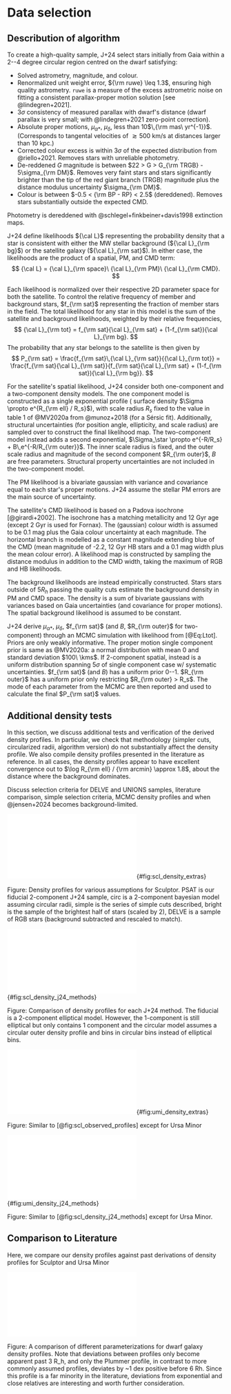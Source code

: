 # Data selection

## Describution of algorithm

To create a high-quality sample, J+24 select stars initially from Gaia within a 2--4 degree circular region centred on the dwarf satisfying: 

- Solved astrometry, magnitude, and colour. 
- Renormalized unit weight error, ${\rm ruwe} \leq 1.3$, ensuring high quality astrometry. `ruwe` is a measure of the excess astrometric noise on fitting a consistent parallax-proper motion solution [see @lindegren+2021].  
- 3$\sigma$ consistency of measured parallax with dwarf's distance (dwarf parallax is very small; with @lindegren+2021 zero-point correction). 
- Absolute proper motions, $\mu_{\alpha*}$, $\mu_\delta$, less than 10$\,{\rm mas\ yr^{-1}}$. (Corresponds to tangental velocities of $\gtrsim 500$ km/s at distances larger than 10 kpc.) 
- Corrected colour excess is within 3$\sigma$ of the expected distribution from @riello+2021. Removes stars with unreliable photometry. 
- De-reddened $G$ magnitude is between $22 > G > G_{\rm TRGB} - 5\sigma_{\rm DM}$. Removes very faint stars and stars significantly brighter than the tip of the red giant branch (TRGB) magnitude plus the distance modulus uncertainty $\sigma_{\rm DM}$. 
- Colour is between $-0.5 < {\rm BP - RP} <  2.5$ (dereddened). Removes stars substantially outside the expected CMD.

Photometry is dereddened with @schlegel+finkbeiner+davis1998 extinction maps.

J+24 define likelihoods ${\cal L}$ representing the probability density that a star is consistent with either the MW stellar background (${\cal L}_{\rm bg}$) or the satellite galaxy (${\cal L}_{\rm sat}$). In either case, the likelihoods are the product of a spatial, PM, and CMD term:
$$
{\cal L} = {\cal L}_{\rm space}\ {\cal L}_{\rm PM}\ {\cal L}_{\rm CMD}.
$$

Each likelihood is normalized over their respective 2D parameter space for both the satellite. To control the relative frequency of member and background stars, $f_{\rm sat}$ representing the fraction of member stars in the field. The total likelihood for any star in this model is the sum of the satellite and background likelihoods, weighted by their relative frequencies,
$$
{\cal L}_{\rm tot} = f_{\rm sat}{\cal L}_{\rm sat} + (1-f_{\rm sat}){\cal L}_{\rm bg}.
$$
The probability that any star belongs to the satellite is then given by 
$$
P_{\rm sat} = 
\frac{f_{\rm sat}\,{\cal L}_{\rm sat}}{{\cal L}_{\rm tot}}
= \frac{f_{\rm sat}{\cal L}_{\rm sat}}{f_{\rm sat}{\cal L}_{\rm sat} + (1-f_{\rm sat}){\cal L}_{\rm bg}}.
$$



For the satellite's spatial likelihood, J+24 consider both one-component and a two-component density models. The one component model is constructed as a single exponential profile  ( surface density $\Sigma \propto e^{R_{\rm ell} / R_s}$), with scale radius $R_s$ fixed to the value in table 1 of @MV2020a from @munoz+2018 (for a Sérsic fit). Additionally, structural uncertainties (for position angle, ellipticity, and scale radius) are sampled over to construct the final likelihood map. The two-component model instead adds a second exponential, $\Sigma_\star \propto e^{-R/R_s} + B\,e^{-R/R_{\rm outer}}$. The inner scale radius is fixed, and the outer scale radius and magnitude of the second component $R_{\rm outer}$, $B$  are free parameters. Structural property uncertainties are not included in the two-component model.

The PM likelihood is a bivariate gaussian with variance and covariance equal to each star's proper motions. J+24 assume the stellar PM errors are the main source of uncertainty.

 The satellite's CMD likelihood is based on a Padova isochrone [@girardi+2002]. The isochrone has a matching metallicity and 12 Gyr age (except 2 Gyr is used for Fornax). The (gaussian) colour width is assumed to be 0.1 mag plus the Gaia colour uncertainty at each magnitude. The horizontal branch is modelled as a constant magnitude extending blue of the CMD (mean magnitude of -2.2, 12 Gyr HB stars and a 0.1 mag width plus the mean colour error). A likelihood map is constructed by sampling the distance modulus in addition to the CMD width, taking the maximum of RGB and HB likelihoods.

The background likelihoods are instead empirically constructed. Stars stars outside of 5$R_h$ passing the quality cuts estimate the background density in PM and CMD space. The density is a sum of bivariate gaussians with variances based on Gaia uncertainties (and covariance for proper motions).  The spatial background likelihood is assumed to be constant. 

J+24 derive $\mu_{\alpha*}$, $\mu_\delta$, $f_{\rm sat}$ (and $B$, $R_{\rm outer}$ for two-component) through an MCMC simulation with likelihood from [@Eq:Ltot]. Priors are only weakly informative. The proper motion single component prior is same as @MV2020a: a normal distribution with mean 0 and standard deviation $100\ \kms$. If 2-component spatial, instead is a uniform distribution spanning 5$\sigma$ of single component case w/ systematic uncertainties. $f_{\rm sat}$  (and $B$) has a uniform prior  0--1. $R_{\rm outer}$ has a uniform prior only restricting $R_{\rm outer} > R_s$. The mode of each parameter from the MCMC are then reported and used to calculate the final $P_{\rm sat}$ values. 



## Additional density tests

In this section, we discuss additional tests and verification of the derived density profiles. In particular, we check that methodology (simpler cuts, circularized radii, algorithm version) do not substantially affect the density profile. We also compile density profiles presented in the literature as reference. In all cases, the density profiles appear to have excellent convergence out to $\log R_{\rm ell} / {\rm arcmin} \approx 1.8$, about the distance where the background dominates. 

Discuss selection criteria for DELVE and UNIONS samples, literature comparison, simple selection criteria, MCMC density profiles and when @jensen+2024 becomes background-limited.



![Scl density comparison](figures/scl_density_methods_extra.pdf){#fig:scl_density_extras}

Figure: Density profiles for various assumptions for Sculptor. PSAT is our fiducial 2-component J+24 sample, circ is a 2-component bayesian model assuming circular radii, simple is the series of simple cuts described, bright is the sample of the brightest half of stars (scaled by 2), DELVE is a sample of  RGB  stars (background subtracted and rescaled to match).



![Scl density methods](figures/scl_density_methods_j24.pdf){#fig:scl_density_j24_methods} 

Figure: Comparison of density profiles for each J+24 method. The fiducial is a 2-component elliptical model. However, the 1-component is still elliptical but only contains 1 component and the circular model assumes a circular outer density profile and bins in circular bins instead of elliptical bins. 



![UMi density comparison](figures/umi_density_methods_extra.pdf){#fig:umi_density_extras}

Figure: Similar to [@fig:scl_observed_profiles] except for Ursa Minor



![UMi density methods](figures/umi_density_methods_j24.pdf){#fig:umi_density_j24_methods} 

Figure: Similar to [@fig:scl_density_j24_methods] except for Ursa Minor. 





## Comparison to Literature

Here, we compare our density profiles against past derivations of density profiles for Sculptor and Ursa Minor





![Comparison of analytic density profiles](figures/analytic_profile_comparison.pdf)

Figure: A comparison of different parameterizations for dwarf galaxy density profiles. Note that deviations between profiles only become apparent past 3 R_h, and only the Plummer profile, in contrast to more commonly assumed profiles, deviates by ~1 dex positive before 6 Rh. Since this profile is a far minority in the literature, deviations from exponential and close relatives are interesting and worth further consideration. 
